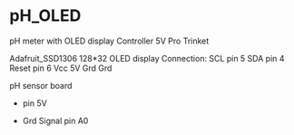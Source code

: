 # pH_OLED
pH meter with OLED display
Controller 5V Pro Trinket

Adafruit_SSD1306 128*32 OLED display
Connection: 
SCL pin 5
SDA pin 4
Reset pin 6
Vcc 5V
Grd Grd

pH sensor board
+ pin 5V
- Grd
Signal pin A0
